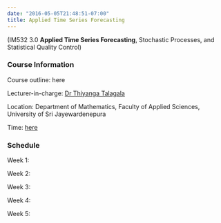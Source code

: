 ```yaml
---
date: "2016-05-05T21:48:51-07:00"
title: Applied Time Series Forecasting 
---
```


(IM532 3.0 **Applied Time Series Forecasting**, Stochastic Processes, and Statistical Quality Control)

### Course Information

Course outline: here

Lecturer-in-charge: [Dr Thiyanga Talagala](https://thiyanga.netlify.com/)

Location: Department of Mathematics, Faculty of Applied Sciences, University of Sri Jayewardenepura

Time: [here](/timeslots/)


### Schedule

Week 1: 



Week 2:  



Week 3: 



Week 4: 


Week 5:  